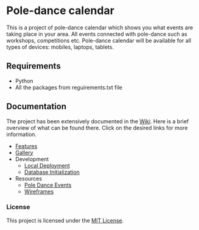 # **Pole-dance calendar**

This is a project of pole-dance calendar which shows you what events are taking place in your area. 
All events connected with pole-dance such as workshops, competitions etc.
Pole-dance calendar will be available for all types of devices: mobiles, laptops, tablets.

## Requirements

* Python 
* All the packages from reguirements.txt file

## Documentation

The project has been extensively documented in the [Wiki](https://github.com/aczarnek/pole-dance-calendar/wiki). Here is a brief overview of what can be found there. Click on the desired links for more information.

* [Features](https://github.com/aczarnek/pole-dance-calendar/wiki/Features)
* [Gallery](https://github.com/aczarnek/pole-dance-calendar/wiki/Gallery)
* Development 
    * [Local Deployment](https://github.com/aczarnek/pole-dance-calendar/wiki/Local-Deployment)
    * [Database Initialization](https://github.com/aczarnek/pole-dance-calendar/wiki/Database-initialization)
* Resources
    * [Pole Dance Events](https://github.com/aczarnek/pole-dance-calendar/wiki/Pole-Dance-Events)
    * [Wireframes](https://github.com/aczarnek/pole-dance-calendar/wiki/Wireframes)

### License
This project is licensed under the [MIT License](https://github.com/aczarnek/pole-dance-calendar/blob/master/LICENSE).
